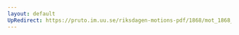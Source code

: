 ```yaml
---
layout: default
UpRedirect: https://pruto.im.uu.se/riksdagen-motions-pdf/1868/mot_1868__ak__304/mot_1868__ak__304-003.pdf
---
```

